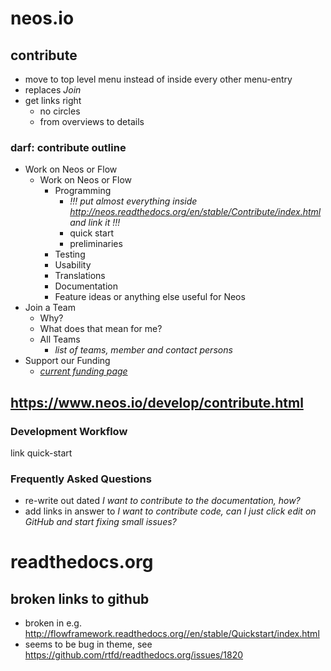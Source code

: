 # neos.io

## contribute

* move to top level menu instead of inside every other menu-entry
* replaces *Join*
* get links right
  * no circles
  * from overviews to details
  
### darf: contribute outline

* Work on Neos or Flow
  * Work on Neos or Flow
    * Programming
      * *!!! put almost everything inside http://neos.readthedocs.org/en/stable/Contribute/index.html and link it !!!*
      * quick start
      * preliminaries
    * Testing
    * Usability
    * Translations
    * Documentation
    * Feature ideas or anything else useful for Neos
* Join a Team
  * Why?
  * What does that mean for me?
  * All Teams
    * *list of teams, member and contact persons*
* Support our Funding
  * *[current funding page](https://www.neos.io/join/support-neos-project.html)*

## https://www.neos.io/develop/contribute.html

### Development Workflow

link quick-start

### Frequently Asked Questions

* re-write out dated *I want to contribute to the documentation, how?*
* add links in answer to *I want to contribute code, can I just click edit on GitHub and start fixing small issues?*

# readthedocs.org

## broken links to github

* broken in e.g. http://flowframework.readthedocs.org//en/stable/Quickstart/index.html
* seems to be bug in theme, see https://github.com/rtfd/readthedocs.org/issues/1820